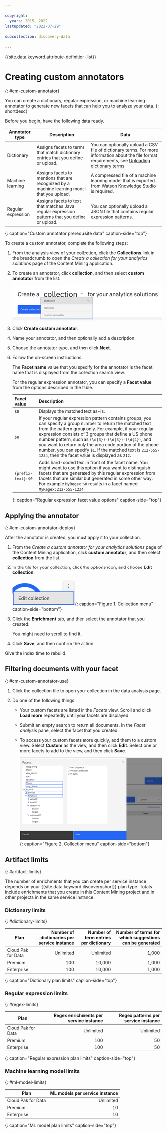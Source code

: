 ```yaml
---

copyright:
  years: 2015, 2022
lastupdated: "2022-07-29"

subcollection: discovery-data

---
```


{{site.data.keyword.attribute-definition-list}}

# Creating custom annotators
{: #cm-custom-annotator}

You can create a dictionary, regular expression, or machine learning annotator to generate new facets that can help you to analyze your data.
{: shortdesc}

Before you begin, have the following data ready.

| Annotator type | Description | Data |
|----------------|-------------|------|
| Dictionary | Assigns facets to terms that match dictionary entries that you define or upload. | You can optionally upload a CSV file of dictionary terms. For more information about the file format requirements, see [Uploading dictionary terms](/docs/discovery-data?topic=discovery-data-domain-dictionary#dictionary-csv) |
| Machine learning | Assigns facets to mentions that are recognized by a machine learning model that you upload. | A compressed file of a machine learning model that is exported from Watson Knowledge Studio is required. |
| Regular expression | Assigns facets to text that matches Java regular expression patterns that you define or upload. | You can optionally upload a JSON file that contains regular expression patterns. |
{: caption="Custom annotator prerequisite data" caption-side="top"}

To create a custom annotator, complete the following steps:

1.  From the analysis view of your collection, click the **Collections** link in the breadcrumb to open the *Create a collection for your analytics solutions* page of the Content Mining application.

1.  To create an annotator, click **collection**, and then select **custom annotator** from the list.

    ![Shows the collection menu](images/cm-collection-menu.png)

1.  Click **Create custom annotator**.
1.  Name your annotator, and then optionally add a description.
1.  Choose the annotator type, and then click **Next**.
1.  Follow the on-screen instructions.

    The **Facet name** value that you specify for the annotator is the facet name that is displayed from the collection search view.

    For the regular expression annotator, you can specify a **Facet value** from the options described in the table.

    | Facet value | Description |
    |-------------|-------------|
    | `$0` | Displays the matched text as-is. | If the matched text is `212-555-1234`, then the facet value is displayed as `212-555-1234`. |
    | `$n` | If your regular expression pattern contains groups, you can specify a group number to return the matched text from the pattern group only. For example, if your regular expression consists of 3 groups that define a US phone number pattern, such as `(\d{3})-(\d{3})-(\d{4})`, and you want to return only the area code portion of the phone number, you can specify `$1`. If the matched text is `212-555-1234`, then the facet value is displayed as `212`. |
    | `{prefix-text}:$0` | Adds hard-coded text in front of the facet name. You might want to use this option if you want to distinguish facets that are generated by this regular expression from facets that are similar but generated in some other way. For example `MyRegex:$0` results in a facet named `MyRegex:212-555-1234`.
    {: caption="Regular expression facet value options" caption-side="top"}

## Applying the annotator
{: #cm-custom-annotator-deploy}

After the annotator is created, you must apply it to your collection. 

1.  From the *Create a custom annotator for your analytics solutions* page of the Content Mining application, click **custom annotator**, and then select **collection** from the list.
1.  In the tile for your collection, click the *options* icon, and choose **Edit collection**.

    ![Collection tile overflow menu](images/cm-edit-colxn-icon.png){: caption="Figure 1. Collection menu" caption-side="bottom"}

1.  Click the **Enrichment** tab, and then select the annotator that you created. 

    You might need to scroll to find it.
1.  Click **Save**, and then confirm the action.

Give the index time to rebuild.

## Filtering documents with your facet
{: #cm-custom-annotator-use}

1.  Click the collection tile to open your collection in the data analysis page.
1.  Do one of the following things:

    -   Your custom facets are listed in the *Facets* view. Scroll and click **Load more** repeatedly until your facets are displayed.
    -   Submit an empty search to return all documents. In the *Facet analysis* pane, select the facet that you created.
    -   To access your custom facets more quickly, add them to a custom view. Select **Custom** as the view, and then click **Edit**. Select one or more facets to add to the view, and then click **Save**.

        ![Custom view](images/cm-custom-view.png){: caption="Figure 2. Collection menu" caption-side="bottom"}

## Artifact limits
{: #artifact-limits}

The number of enrichments that you can create per service instance depends on your {{site.data.keyword.discoveryshort}} plan type. Totals include enrichments that you create in this Content Mining project and in other projects in the same service instance.

### Dictionary limits
{: #dictionary-limits}

| Plan | Number of dictionaries per service instance | Number of term entries per dictionary | Number of terms for which suggestions can be generated |
|-----------|-------------------:|------------------------:|--------------------------:|
| Cloud Pak for Data | Unlimited | Unlimited | 1,000 |
| Premium | 100 | 10,000 | 1,000 |
| Enterprise | 100 | 10,000 | 1,000 |
{: caption="Dictionary plan limits" caption-side="top"}

### Regular expression limits
{: #regex-limits}

| Plan | Regex enrichments per service instance | Regex patterns per service instance | 
|------|------------------------------------:|---------------------------------------:|
| Cloud Pak for Data | Unlimited | Unlimited |
| Premium | 100 | 50 |
| Enterprise | 100 | 50 |
{: caption="Regular expression plan limits" caption-side="top"}

### Machine learning model limits
{: #ml-model-limits}

| Plan      | ML models per service instance |
|-----------|-------------------:|
| Cloud Pak for Data | Unlimited |
| Premium | 10 |
| Enterprise | 10 |
{: caption="ML model plan limits" caption-side="top"}
